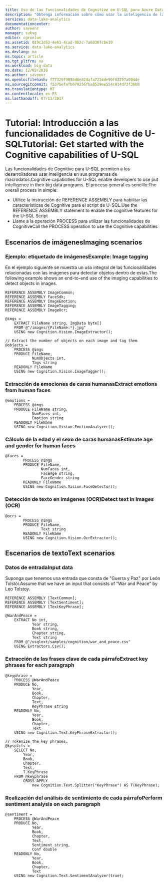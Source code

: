 ```yaml
---
title: Uso de las funcionalidades de Cognitive en U-SQL para Azure Data Lake Analytics | Microsoft Docs
description: "Obtenga información sobre cómo usar la inteligencia de las funcionalidades de Cognitive en U-SQL"
services: data-lake-analytics
documentationcenter: 
author: saveenr
manager: sukvg
editor: cgronlun
ms.assetid: 019c1d53-4e61-4cad-9b2c-7a60307cbe19
ms.service: data-lake-analytics
ms.devlang: na
ms.topic: article
ms.tgt_pltfrm: na
ms.workload: big-data
ms.date: 12/05/2016
ms.author: saveenr
ms.openlocfilehash: f77329f9838d6e824afa7234de90f62257a004de
ms.sourcegitcommit: f537befafb079256fba0529ee554c034d73f36b0
ms.translationtype: MT
ms.contentlocale: es-ES
ms.lasthandoff: 07/11/2017
---
```

# <a name="tutorial-get-started-with-the-cognitive-capabilities-of-u-sql"></a><span data-ttu-id="07b52-103">Tutorial: Introducción a las funcionalidades de Cognitive de U-SQL</span><span class="sxs-lookup"><span data-stu-id="07b52-103">Tutorial: Get started with the Cognitive capabilities of U-SQL</span></span>

<span data-ttu-id="07b52-104">Las funcionalidades de Cognitive para U-SQL permiten a los desarrolladores usar inteligencia en sus programas de macrodatos.</span><span class="sxs-lookup"><span data-stu-id="07b52-104">Cognitive capabilities for U-SQL enable developers to use put intelligence in their big data programs.</span></span> <span data-ttu-id="07b52-105">El proceso general es sencillo:</span><span class="sxs-lookup"><span data-stu-id="07b52-105">The overall process in simple:</span></span>

* <span data-ttu-id="07b52-106">Utilice la instrucción de REFERENCE ASSEMBLY para habilitar las características de Cognitive para el script de U-SQL.</span><span class="sxs-lookup"><span data-stu-id="07b52-106">Use the REFERENCE ASSEMBLY statement to enable the cognitive features for the U-SQL Script</span></span>
* <span data-ttu-id="07b52-107">Llame a la operación PROCESS para utilizar las funcionalidades de Cognitive</span><span class="sxs-lookup"><span data-stu-id="07b52-107">Call the PROCESS operation to use the Cognitive capabilities</span></span> 

## <a name="imaging-scenarios"></a><span data-ttu-id="07b52-108">Escenarios de imágenes</span><span class="sxs-lookup"><span data-stu-id="07b52-108">Imaging scenarios</span></span>

### <a name="example-image-tagging"></a><span data-ttu-id="07b52-109">Ejemplo: etiquetado de imágenes</span><span class="sxs-lookup"><span data-stu-id="07b52-109">Example: Image tagging</span></span>

<span data-ttu-id="07b52-110">En el ejemplo siguiente se muestra un uso integral de las funcionalidades relacionadas con las imágenes para detectar objetos dentro de estas.</span><span class="sxs-lookup"><span data-stu-id="07b52-110">The following example shows an end-to-end use of the imaging capabilities to detect objects in images.</span></span>

    REFERENCE ASSEMBLY ImageCommon;
    REFERENCE ASSEMBLY FaceSdk;
    REFERENCE ASSEMBLY ImageEmotion;
    REFERENCE ASSEMBLY ImageTagging;
    REFERENCE ASSEMBLY ImageOcr;

    @imgs =
        EXTRACT FileName string, ImgData byte[]
        FROM @"/images/{FileName:*}.jpg"
        USING new Cognition.Vision.ImageExtractor();

    // Extract the number of objects on each image and tag them 
    @objects =
        PROCESS @imgs 
        PRODUCE FileName,
                NumObjects int,
                Tags string
        READONLY FileName
        USING new Cognition.Vision.ImageTagger();


### <a name="extract-emotions-from-human-faces"></a><span data-ttu-id="07b52-111">Extracción de emociones de caras humanas</span><span class="sxs-lookup"><span data-stu-id="07b52-111">Extract emotions from human faces</span></span> 

    @emotions =
        PROCESS @imgs
        PRODUCE FileName string,
                NumFaces int,
                Emotion string
        READONLY FileName
        USING new Cognition.Vision.EmotionAnalyzer();

### <a name="estimate-age-and-gender-for-human-faces"></a><span data-ttu-id="07b52-112">Cálculo de la edad y el sexo de caras humanas</span><span class="sxs-lookup"><span data-stu-id="07b52-112">Estimate age and gender for human faces</span></span>

    @faces = 
            PROCESS @imgs
            PRODUCE FileName,
                    NumFaces int,
                    FaceAge string,
                    FaceGender string
            READONLY FileName
            USING new Cognition.Vision.FaceDetector();

### <a name="detect-text-in-images-ocr"></a><span data-ttu-id="07b52-113">Detección de texto en imágenes (OCR)</span><span class="sxs-lookup"><span data-stu-id="07b52-113">Detect text in Images (OCR)</span></span>

    @ocrs =
            PROCESS @imgs
            PRODUCE FileName,
                    Text string
            READONLY FileName
            USING new Cognition.Vision.OcrExtractor();

## <a name="text-scenarios"></a><span data-ttu-id="07b52-114">Escenarios de texto</span><span class="sxs-lookup"><span data-stu-id="07b52-114">Text scenarios</span></span>

### <a name="input-data"></a><span data-ttu-id="07b52-115">Datos de entrada</span><span class="sxs-lookup"><span data-stu-id="07b52-115">Input data</span></span>

<span data-ttu-id="07b52-116">Suponga que tenemos una entrada que consta de "Guerra y Paz" por León Tolstói.</span><span class="sxs-lookup"><span data-stu-id="07b52-116">Assume that we have an input that consists of “War and Peace” by Leo Tolstoy.</span></span>

    REFERENCE ASSEMBLY [TextCommon];
    REFERENCE ASSEMBLY [TextSentiment];
    REFERENCE ASSEMBLY [TextKeyPhrase];

    @WarAndPeace =
        EXTRACT No int,
                Year string,
                Book string,
                Chapter string,
                Text string
        FROM @"/usqlext/samples/cognition/war_and_peace.csv"
        USING Extractors.Csv();

### <a name="extract-key-phrases-for-each-paragraph"></a><span data-ttu-id="07b52-117">Extracción de las frases clave de cada párrafo</span><span class="sxs-lookup"><span data-stu-id="07b52-117">Extract key phrases for each paragraph</span></span>

    @keyphrase =
        PROCESS @WarAndPeace
        PRODUCE No,
                Year,
                Book,
                Chapter,
                Text,
                KeyPhrase string
        READONLY No,
                Year,
                Book,
                Chapter,
                Text
        USING new Cognition.Text.KeyPhraseExtractor();

    // Tokenize the key phrases.
    @kpsplits =
        SELECT No,
            Year,
            Book,
            Chapter,
            Text,
            T.KeyPhrase
        FROM @keyphrase
            CROSS APPLY
                new Cognition.Text.Splitter("KeyPhrase") AS T(KeyPhrase);
    
### <a name="perform-sentiment-analysis-on-each-paragraph"></a><span data-ttu-id="07b52-118">Realización del análisis de sentimiento de cada párrafo</span><span class="sxs-lookup"><span data-stu-id="07b52-118">Perform sentiment analysis on each paragraph</span></span>

    @sentiment =
        PROCESS @WarAndPeace
        PRODUCE No,
                Year,
                Book,
                Chapter,
                Text,
                Sentiment string,
                Conf double
        READONLY No,
                Year,
                Book,
                Chapter,
                Text
        USING new Cognition.Text.SentimentAnalyzer(true);

